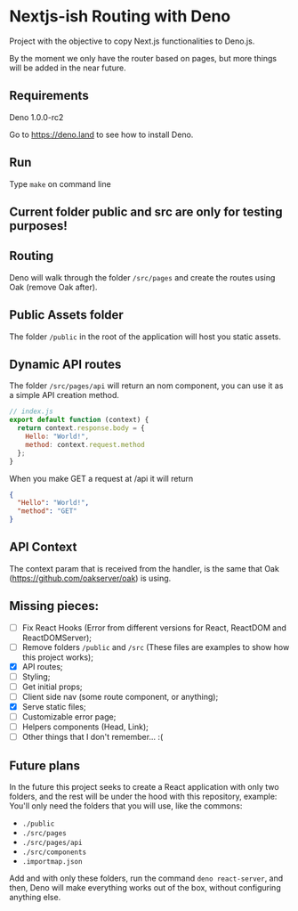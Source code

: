 # Nextjs-ish Routing with Deno
Project with the objective to copy Next.js functionalities to Deno.js.

By the moment we only have the router based on pages, but more things will be added in the near future.

## Requirements
Deno 1.0.0-rc2

Go to https://deno.land to see how to install Deno.

## Run
Type `make` on command line

## Current folder public and src are only for testing purposes!

## Routing
Deno will walk through the folder `/src/pages` and create the routes using Oak (remove Oak after).

## Public Assets folder
The folder `/public` in the root of the application will host you static assets.

## Dynamic API routes
The folder `/src/pages/api` will return an nom component, you can use it as a simple API creation method.
``` javascript
// index.js
export default function (context) {
  return context.response.body = {
    Hello: "World!",
    method: context.request.method
  };
}
```

When you make GET a request at /api it will return
``` json
{
  "Hello": "World!",
  "method": "GET"
}
```

## API Context
The context param that is received from the handler, is the same that Oak (https://github.com/oakserver/oak) is using.

## Missing pieces:
- [ ] Fix React Hooks (Error from different versions for React, ReactDOM and ReactDOMServer);
- [ ] Remove folders `/public` and `/src` (These files are examples to show how this project works);
- [X] API routes;
- [ ] Styling;
- [ ] Get initial props;
- [ ] Client side nav (some route component, or anything);
- [X] Serve static files;
- [ ] Customizable error page;
- [ ] Helpers components (Head, Link);
- [ ] Other things that I don't remember… :(

## Future plans
In the future this project seeks to create a React application with only two folders, and the rest will be under the hood with this repository, example:
You'll only need the folders that you will use, like the commons:
- `./public`
- `./src/pages`
- `./src/pages/api`
- `./src/components`
- `.importmap.json`

Add and with only these folders, run the command `deno react-server`, and then, Deno will make everything works out of the box, without configuring anything else.
